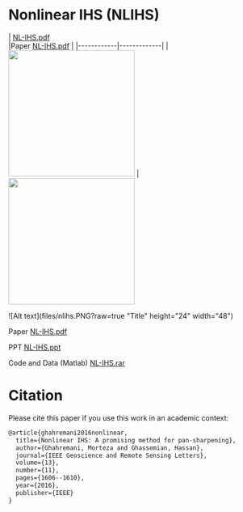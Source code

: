 # Nonlinear IHS (NLIHS)

| [NL-IHS.pdf](files/Ghahremani_LGRS.2016.2597271.pdf)     
|Paper [NL-IHS.pdf](files/Ghahremani_LGRS.2016.2597271.pdf)      |
|------------|-------------|
| <img src="https://media.wired.com/photos/5926db217034dc5f91becd6b/master/w_582,c_limit/so-logo-s.jpg" width="250"> | 
<img src="https://mk0jobadderjftub56m0.kinstacdn.com/wp-content/uploads/stackoverflow.com-300.jpg" width="250">



![Alt text](files/nlihs.PNG?raw=true "Title" height="24" width="48")

Paper [NL-IHS.pdf](files/Ghahremani_LGRS.2016.2597271.pdf)

PPT [NL-IHS.ppt](files/Ghahremani_PowerPoint.pdf)

Code and Data (Matlab) [NL-IHS.rar](files/Code_and_Data.rar)


# Citation
Please cite this paper if you use this work in an academic context:

```diff
@article{ghahremani2016nonlinear,
  title={Nonlinear IHS: A promising method for pan-sharpening},
  author={Ghahremani, Morteza and Ghassemian, Hassan},
  journal={IEEE Geoscience and Remote Sensing Letters},
  volume={13},
  number={11},
  pages={1606--1610},
  year={2016},
  publisher={IEEE}
}
```
